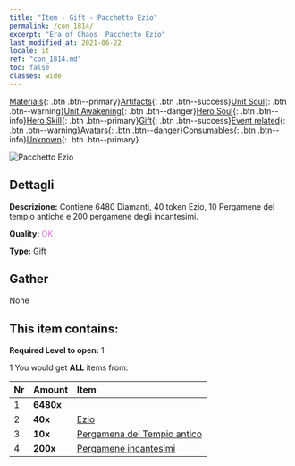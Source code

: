 ```yaml
---
title: "Item - Gift - Pacchetto Ezio"
permalink: /con_1814/
excerpt: "Era of Chaos  Pacchetto Ezio"
last_modified_at: 2021-06-22
locale: it
ref: "con_1814.md"
toc: false
classes: wide
---
```

 [Materials](/ItemsIT/){: .btn .btn--primary}[Artifacts](/ItemsIT/Artifacts/){: .btn .btn--success}[Unit Soul](/ItemsIT/UnitSoul/){: .btn .btn--warning}[Unit Awakening](/ItemsIT/UnitAwakening/){: .btn .btn--danger}[Hero Soul](/ItemsIT/HeroSoul/){: .btn .btn--info}[Hero Skill](/ItemsIT/HeroSkill/){: .btn .btn--primary}[Gift](/ItemsIT/Gift/){: .btn .btn--success}[Event related](/ItemsIT/Events/){: .btn .btn--warning}[Avatars](/ItemsIT/Avatars/){: .btn .btn--danger}[Consumables](/ItemsIT/Consumables/){: .btn .btn--info}[Unknown](/ItemsIT/Unknown/){: .btn .btn--primary}

 ![Pacchetto Ezio](/images/t/i_907435.png)

## Dettagli
 **Descrizione:** Contiene 6480 Diamanti, 40 token Ezio, 10 Pergamene del tempio antiche e 200 pergamene degli incantesimi.

 **Quality:** <span style="color: #DA70D6">OK</span>

 **Type:** Gift

## Gather

  None

## This item contains:

 **Required Level to open:** 1

 1 You would get **ALL** items  from:

  | Nr | Amount |     Item    |
  |:---|:-------|:------------|
  | 1 |  **6480x** | <i class="fas fa-gem"/> |  | 
  | 2 |  **40x** | [Ezio](/ItemsIT/her_398/) |  | 
  | 3 |  **10x** | [Pergamena del Tempio antico](/ItemsIT/con_697/) |  | 
  | 4 |  **200x** | [Pergamene incantesimi](/ItemsIT/con_694/) |  | 
